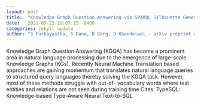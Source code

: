 ```yaml
---
layout: post
title:  "Knowledge Graph Question Answering via SPARQL Silhouette Generation"
date:   2021-09-25 18:07:15 -0400
categories: jekyll update
author: "S Purkayastha, S Dana, D Garg, D Khandelwal - arXiv preprint arXiv , 2021"
---
```

Knowledge Graph Question Answering (KGQA) has become a prominent area in natural language processing due to the emergence of large-scale Knowledge Graphs (KGs). Recently Neural Machine Translation based approaches are gaining momentum that translates natural language queries to structured query languages thereby solving the KGQA task. However, most of these methods struggle with out-of- vocabulary words where test entities and relations are not seen during training time Cites: TypeSQL: Knowledge-based Type-Aware Neural Text-to-SQL